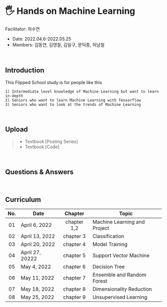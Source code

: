 # 🖐 Hands on Machine Learning 
Facilitator: 차수연
- Date: 2022.04.6-2022.05.25
- Members: 김동연, 김영철, 김일구, 문덕종, 허남철

<br/>

## Introduction
This Flipped School study is for people like this

```
1) Intermediate level knowledge of Machine Learning but want to learn in-depth
2) Seniors who want to learn Machine Learning with Tensorflow
3) Seniors who want to look at the trends of Machine Learning
```

<br/>

## Upload
> - Textbook [Posting Series]
> - Textbook [Code]

<br/>

## Questions & Answers

<br/>

## Curriculum

|No.|Date|Chapter|Topic|
|:--:|--|:--:|--|
|01|April 6, 2022|chapter 1,2|Machine Learning and Project|
|02|April 13, 2022|chapter 3|Classification|
|03|April 20, 2022|chapter 4|Model Training|
|04|April 27, 20222|chapter 5|Support Vector Machine|
|05|May 4, 2022|chapter 6|Decision Tree|
|06|May 11, 2022|chapter 7|Ensemble and Random Forest|
|07|May 18, 2022|chapter 8|Dimensionality Reduction|
|08|May 25, 2022|chapter 9|Unsupervised Learning|

